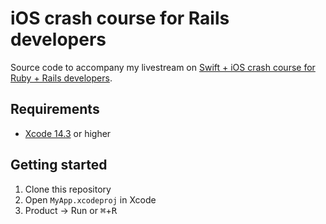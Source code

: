# iOS crash course for Rails developers

Source code to accompany my livestream on [Swift + iOS crash course for Ruby + Rails developers](https://www.youtube.com/watch?v=H58Tj-i2aSE).

## Requirements

* [Xcode 14.3](https://developer.apple.com/xcode/) or higher

## Getting started

1. Clone this repository
1. Open `MyApp.xcodeproj` in Xcode
1. Product → Run or <kbd>⌘</kbd>+<kbd>R</kbd>

